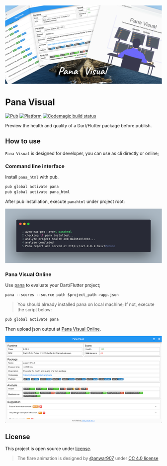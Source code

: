 ![preview](doc/splash.png)

# Pana Visual
[![Pub](https://img.shields.io/pub/v/pana_html.svg)](https://pub.dartlang.org/packages/pana_html)
[![Platform](https://img.shields.io/badge/platform-mac%7Cwin%7Clinux-blue)](https://github.com/hacktons/pana_visual)
[![Codemagic build status](https://api.codemagic.io/apps/5e4018f435303b17abf89edd/5e4018f435303b17abf89edc/status_badge.svg)](https://codemagic.io/apps/5e4018f435303b17abf89edd/5e4018f435303b17abf89edc/latest_build)

Preview the health and quality of a Dart/Flutter package before publish.

## How to use
`Pana Visual` is designed for developer, you can use as cli directly or online;

### Command line interface

Install `pana_html` with pub.
```dart
pub global activate pana
pub global activate pana_html
``` 

After pub installation, execute `panahtml` under project root:
 
![](doc/cli.png)

### Pana Visual Online

Use [pana](https://pub.dev/packages/pana) to evaluate your Dart/Flutter project;
```dart
pana --scores --source path $project_path >app.json
```
>You should already installed pana on local machine; If not, execute the script below: 

```dart
pub global activate pana
```

Then upload json output at [Pana Visual Online](https://pana.codemagic.app).

![](doc/sample.png)

## License
This project is open source under [license](LICENSE).

> The flare animation is designed by [@anwar907](https://rive.app/a/anwar907) under [CC 4.0 license](https://creativecommons.org/licenses/by/4.0/)

